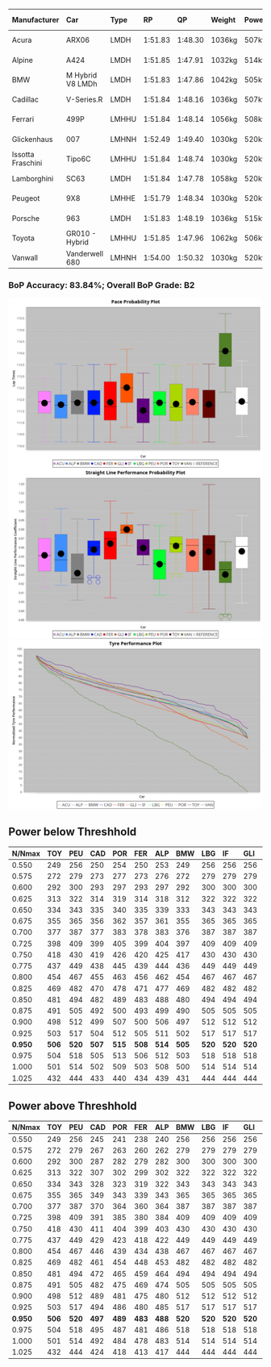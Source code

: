 |Manufacturer|Car|Type|RP|QP|Weight|Power¹|Threshhold|PINC|Power²|E/Stint|AVG Vmax|FDS|RDLC|L/Stint|BOP-Grade|ModelAccuracy|ModelPoints|Match%|
|:-|:-|:-|:-|:-|:-|:-|:-|:-|:-|:-|:-|:-|:-|:-|:-|:-|:-|:-|
|Acura|ARX06|LMDH|1:51.83|1:48.30|1036kg|507kw|210.0kph|-1%|502kw|897MJ|275.55kph-290.68kph|-|1.02|29|-C1|100.00%|995|75.69%|
|Alpine|A424|LMDH|1:51.85|1:47.91|1032kg|514kw|210.0kph|-5%|488kw|896MJ|275.54kph-293.51kph|-|1.03|29|~A1|81.46%|523|100.00%|
|BMW|M Hybrid V8 LMDh|LMDH|1:51.83|1:47.86|1042kg|505kw|210.0kph|3%|520kw|894MJ|273.73kph-294.45kph|-|1.02|29|-A2|98.60%|1690|90.02%|
|Cadillac|V-Series.R|LMDH|1:51.84|1:48.16|1036kg|507kw|210.0kph|-2%|497kw|877MJ|271.24kph-292.48kph|-|1.02|29|-A2|98.38%|1765|91.26%|
|Ferrari|499P|LMHHU|1:51.84|1:48.14|1056kg|508kw|210.0kph|-5%|483kw|881MJ|273.48kph-292.97kph|190kph|1.03|29|-A2|92.24%|2247|94.37%|
|Glickenhaus|007|LMHNH|1:52.49|1:49.40|1030kg|520kw|210.0kph|0%|520kw|913MJ|281.84kph-292.26kph|-|0.95|29|+D1|96.18%|554|68.70%|
|Issotta Fraschini|Tipo6C|LMHHU|1:51.84|1:48.74|1030kg|520kw|210.0kph|0%|520kw|917MJ|279.73kph-289.09kph|180kph|1.08|29|+A2|66.67%|96|92.74%|
|Lamborghini|SC63|LMDH|1:51.84|1:47.78|1058kg|520kw|210.0kph|0%|520kw|901MJ|274.58kph-290.52kph|-|1.03|29|-A2|96.77%|419|91.99%|
|Peugeot|9X8|LMHHE|1:51.79|1:48.34|1030kg|520kw|210.0kph|0%|520kw|910MJ|274.41kph-295.02kph|130kph|1.03|29|-A2|87.65%|1795|94.36%|
|Porsche|963|LMDH|1:51.83|1:48.19|1036kg|515kw|210.0kph|-5%|489kw|889MJ|272.46kph-292.89kph|-|1.02|29|-A2|96.81%|5438|91.85%|
|Toyota|GR010 - Hybrid|LMHHU|1:51.85|1:47.96|1062kg|506kw|210.0kph|0%|506kw|898MJ|272.65kph-300.59kph|190kph|1.03|29|~A1|86.04%|1751|98.20%|
|Vanwall|Vanderwell 680|LMHNH|1:54.00|1:50.32|1030kg|520kw|210.0kph|0%|520kw|901MJ|269.00kph-288.86kph|-|1.01|29|+Ω1|91.42%|501|16.87%|

### BoP Accuracy: 83.84%; Overall BoP Grade: B2
![PACECHART](./IMG/AUTO.png)
![STRAIGHTLINEPERFORMANCECHART](./IMG/AUTO_sp.png)
![TYREPERFORMANCECHART](./IMG/AUTO_tw.png)

## Power below Threshhold
|N/Nmax|TOY|PEU|CAD|POR|FER|ALP|BMW|LBG|IF|GLI|VAN|ACU|
|:-|:-|:-|:-|:-|:-|:-|:-|:-|:-|:-|:-|:-|
|0.550|249|256|250|254|250|253|249|256|256|256|256|250|
|0.575|272|279|273|277|273|276|272|279|279|279|279|273|
|0.600|292|300|293|297|293|297|292|300|300|300|300|293|
|0.625|313|322|314|319|314|318|312|322|322|322|322|314|
|0.650|334|343|335|340|335|339|333|343|343|343|343|335|
|0.675|355|365|356|362|357|361|355|365|365|365|365|356|
|0.700|377|387|377|383|378|383|376|387|387|387|387|377|
|0.725|398|409|399|405|399|404|397|409|409|409|409|399|
|0.750|418|430|419|426|420|425|417|430|430|430|430|419|
|0.775|437|449|438|445|439|444|436|449|449|449|449|438|
|0.800|454|467|455|463|456|462|454|467|467|467|467|455|
|0.825|469|482|470|478|471|477|469|482|482|482|482|470|
|0.850|481|494|482|489|483|488|480|494|494|494|494|482|
|0.875|491|505|492|500|493|499|490|505|505|505|505|492|
|0.900|498|512|499|507|500|506|497|512|512|512|512|499|
|0.925|503|517|504|512|505|511|502|517|517|517|517|504|
|**0.950**|**506**|**520**|**507**|**515**|**508**|**514**|**505**|**520**|**520**|**520**|**520**|**507**|
|0.975|504|518|505|513|506|512|503|518|518|518|518|505|
|1.000|501|514|502|509|503|508|500|514|514|514|514|502|
|1.025|432|444|433|440|434|439|431|444|444|444|444|433|

## Power above Threshhold
|N/Nmax|TOY|PEU|CAD|POR|FER|ALP|BMW|LBG|IF|GLI|VAN|ACU|
|:-|:-|:-|:-|:-|:-|:-|:-|:-|:-|:-|:-|:-|
|0.550|249|256|245|241|238|240|256|256|256|256|256|247|
|0.575|272|279|267|263|260|262|279|279|279|279|279|270|
|0.600|292|300|287|282|279|282|300|300|300|300|300|290|
|0.625|313|322|307|302|299|302|322|322|322|322|322|310|
|0.650|334|343|328|323|319|322|343|343|343|343|343|331|
|0.675|355|365|349|343|339|343|365|365|365|365|365|352|
|0.700|377|387|370|364|360|364|387|387|387|387|387|374|
|0.725|398|409|391|385|380|384|409|409|409|409|409|395|
|0.750|418|430|411|404|399|403|430|430|430|430|430|415|
|0.775|437|449|429|423|418|422|449|449|449|449|449|434|
|0.800|454|467|446|439|434|438|467|467|467|467|467|451|
|0.825|469|482|461|454|448|453|482|482|482|482|482|466|
|0.850|481|494|472|465|459|464|494|494|494|494|494|477|
|0.875|491|505|482|475|469|474|505|505|505|505|505|487|
|0.900|498|512|489|481|475|480|512|512|512|512|512|494|
|0.925|503|517|494|486|480|485|517|517|517|517|517|499|
|**0.950**|**506**|**520**|**497**|**489**|**483**|**488**|**520**|**520**|**520**|**520**|**520**|**502**|
|0.975|504|518|495|487|481|486|518|518|518|518|518|500|
|1.000|501|514|492|484|478|483|514|514|514|514|514|497|
|1.025|432|444|424|418|413|417|444|444|444|444|444|429|
